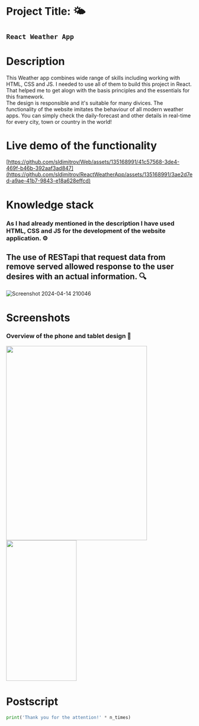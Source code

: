 # Project Title: 🌤️
## `React Weather App`

# Description #
This Weather app combines wide range of skills including working with HTML, CSS and JS. I needed to use all of them to build this project in React. That helped me to get alogn with the basis principles and the essentials for this framework.<br>
The design is responsible and it's suitable for many divices. The functionality of the website imitates the behaviour of all modern weather apps. You can simply check the daily-forecast and other details in real-time for every city, town or country in the world! 

# Live demo of the functionality #

[https://github.com/sldimitrov/Web/assets/135168991/41c57568-3de4-469f-b46b-392aaf3ad847](https://github.com/sldimitrov/ReactWeatherApp/assets/135168991/3ae2d7ed-a9ae-41b7-9843-e18a628effcd)

# Knowledge stack #
 ### As I had already mentioned in the description I have used HTML, CSS and JS for the development of the website application. ⚙️
The use of RESTapi that request data from remove served allowed response to the user desires with an actual information. 🔍
--
![Screenshot 2024-04-14 210046](https://github.com/sldimitrov/Web/assets/135168991/15fbc680-94fb-48f7-99bf-976210a32d62)


# Screenshots #
### Overview of the phone and tablet design 🎨
<img src="https://github.com/sldimitrov/Web/assets/135168991/8f616d41-3f13-4cee-96e3-87a258682fb2" width="380" height="525"/>
<img src="https://github.com/sldimitrov/Web/assets/135168991/d6b6d2e9-a095-4411-b551-91db94212ba5" width="190" height="380" />

# Postscript #
```python 
print('Thank you for the attention!' * n_times)
```

